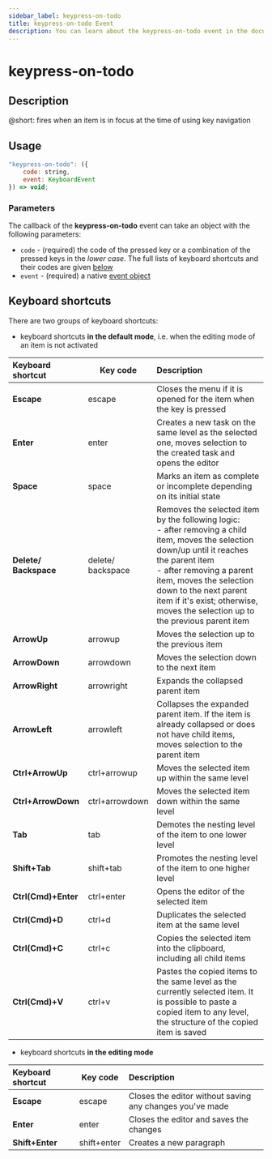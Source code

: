 ```yaml
---
sidebar_label: keypress-on-todo
title: keypress-on-todo Event
description: You can learn about the keypress-on-todo event in the documentation of the DHTMLX JavaScript To Do List library. Browse developer guides and API reference, try out code examples and live demos, and download a free 30-day evaluation version of DHTMLX To Do List.
---
```


# keypress-on-todo

## Description

@short: fires when an item is in focus at the time of using key navigation

## Usage

~~~js
"keypress-on-todo": ({
    code: string,
    event: KeyboardEvent
}) => void;
~~~

### Parameters

The callback of the **keypress-on-todo** event can take an object with the following parameters:

- `code` - (required) the code of the pressed key or a combination of the pressed keys in the *lower case*. The full lists of keyboard shortcuts and their codes are given [below](#keyboard-shortcuts)
- `event` - (required) a native [event object](https://developer.mozilla.org/en-US/docs/Web/API/KeyboardEvent) 

## Keyboard shortcuts 

There are two groups of keyboard shortcuts:

- keyboard shortcuts **in the default mode**, i.e. when the editing mode of an item is not activated

| Keyboard shortcut   |Key code| Description                                                          |
| :--------- |--| :------------------------------------------------------------------- |
| **Escape** |escape| Closes the menu if it is opened for the item when the key is pressed |
| **Enter** |enter| Creates a new task on the same level as the selected one, moves selection to the created task and opens the editor |
| **Space** |space| Marks an item as complete or incomplete depending on its initial state |
| **Delete/<br>Backspace** |delete/<br>backspace | Removes the selected item by the following logic:<br> - after removing a child item, moves the selection down/up until it reaches the parent item <br>- after removing a parent item, moves the selection down to the next parent item if it's exist; otherwise, moves the selection up to the previous parent item |
| **ArrowUp** |arrowup| Moves the selection up to the previous item |
| **ArrowDown** |arrowdown| Moves the selection down to the next item |
| **ArrowRight** |arrowright| Expands the collapsed parent item |
| **ArrowLeft** |arrowleft| Collapses the expanded parent item. If the item is already collapsed or does not have child items, moves selection to the parent item 
| **Ctrl+ArrowUp** |ctrl+arrowup| Moves the selected item up within the same level |
| **Ctrl+ArrowDown** |ctrl+arrowdown| Moves the selected item down within the same level | 
| **Tab** |tab| Demotes the nesting level of the item to one lower level |
| **Shift+Tab** |shift+tab| Promotes the nesting level of the item to one higher level|
| **Ctrl(Cmd)+Enter** |ctrl+enter| Opens the editor of the selected item |
| **Ctrl(Cmd)+D** |ctrl+d| Duplicates the selected item at the same level |
| **Ctrl(Cmd)+C** |ctrl+c| Copies the selected item into the clipboard, including all child items |
| **Ctrl(Cmd)+V** |ctrl+v| Pastes the copied items to the same level as the currently selected item. It is possible to paste a copied item to any level, the structure of the copied item is saved |

- keyboard shortcuts **in the editing mode**

| Keyboard shortcut |Key code| Description |
| :---------------- |--| :---------- |
| **Escape** |escape| Closes the editor without saving any changes you've made |
| **Enter** |enter| Closes the editor and saves the changes |
| **Shift+Enter** |shift+enter| Creates a new paragraph |
 